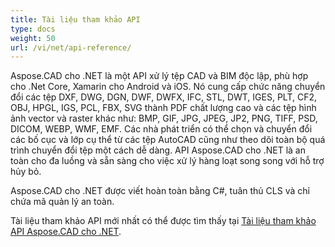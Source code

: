```yaml
---
title: Tài liệu tham khảo API
type: docs
weight: 50
url: /vi/net/api-reference/
---
```


Aspose.CAD cho .NET là một API xử lý tệp CAD và BIM độc lập, phù hợp cho .Net Core, Xamarin cho Android và iOS.
Nó cung cấp chức năng chuyển đổi các tệp DXF, DWG, DGN, DWF, DWFX, IFC, STL, DWT, IGES, PLT, CF2, OBJ, HPGL, IGS, PCL, FBX, SVG thành PDF chất lượng cao và các tệp hình ảnh vector và raster khác như: BMP, GIF, JPG, JPEG, JP2, PNG, TIFF, PSD, DICOM, WEBP, WMF, EMF.
Các nhà phát triển có thể chọn và chuyển đổi các bố cục và lớp cụ thể từ các tệp AutoCAD cũng như theo dõi toàn bộ quá trình chuyển đổi tệp một cách dễ dàng.
API Aspose.CAD cho .NET là an toàn cho đa luồng và sẵn sàng cho việc xử lý hàng loạt song song với hỗ trợ hủy bỏ.

Aspose.CAD cho .NET được viết hoàn toàn bằng C#, tuân thủ CLS và chỉ chứa mã quản lý an toàn.

Tài liệu tham khảo API mới nhất có thể được tìm thấy tại [Tài liệu tham khảo API Aspose.CAD cho .NET](https://reference.aspose.com/cad/net/).

